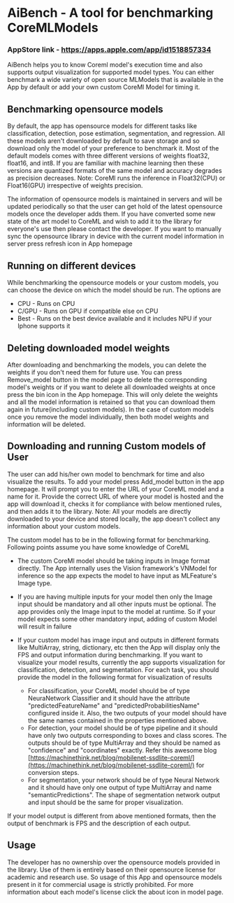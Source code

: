 # AiBench - A tool for benchmarking CoreMLModels

### AppStore link - https://apps.apple.com/app/id1518857334

AiBench helps you to know Coreml model's execution time and also supports output visualization for supported model types. You can either benchmark a wide variety of open source MLModels that is available in the App by default or add your own custom CoreMl Model for timing it.

## Benchmarking opensource models
By default, the app has opensource models for different tasks like classification, detection, pose estimation, segmentation, and regression. All these models aren't downloaded by default to save storage and so download only the model of your preference to benchmark it. Most of the default models comes with three different versions of weights float32, float16, and int8. If you are familiar with machine learning then these versions are quantized formats of the same model and accuracy degrades as precision decreases. Note: CoreMl runs the inference in Float32(CPU) or Float16(GPU) irrespective of weights precision.

The information of opensource models is maintained in servers and will be updated periodically so that the user can get hold of the latest opensource models once the developer adds them. If you have converted  some new state of the art model to CoreML and wish to add it to the library for everyone's use then please contact the developer. If you want to manually sync the opensource library in device with the current model information in server press refresh icon in App homepage

## Running on different devices
While benchmarking the opensource models or your custom models, you can choose the device on which the model should be run. The options are 

-  CPU - Runs on CPU
- C/GPU - Runs on GPU if compatible else on CPU
- Best - Runs on the best device available and it includes NPU if your Iphone supports it

## Deleting downloaded model weights
After downloading and benchmarking the models, you can delete the weights if you don't need them for future use. You can press Remove_model button in the model page to delete the corresponding model's weights or if you want to delete all downloaded weights at once press the bin icon in the App homepage. This will only delete the weights and all the model information is retained so that you can download them again in future(including custom models). In the case of custom models once you remove the model individually, then both model weights and information will be deleted.

## Downloading and running Custom models of User
The user can add his/her own model to benchmark for time and also visualize the results. To add your model press Add_model button in the app homepage. It will prompt you to enter the URL of your CoreML model and a name for it. Provide the correct URL of where your model is hosted and the app will download it, checks it for compliance with below mentioned rules, and then adds it to the library. Note: All your models are directly downloaded to your device and stored locally, the app doesn't collect any information about your custom models.

The custom model has to be in the following format for benchmarking. Following points assume you have some knowledge of CoreML

- The custom CoreMl model should be taking inputs in Image format directly. The App internally uses the Vision framework's VNModel for inference so the app expects the model to have input as MLFeature's Image type. 
- If you are having multiple inputs for your model then only the Image input should be mandatory and all other inputs must be optional. The app provides only the Image input to the model at runtime. So if your model expects some other mandatory input, adding of custom Model will result in failure
- If your custom model has image input and outputs in different formats like MultiArray, string, dictionary, etc then the App will display only the FPS and output information during benchmarking. If you want to visualize your model results, currently the app supports visualization for classification, detection, and segmentation. For each task, you should provide the model in the following format for visualization of results
	
	- For classification, your CoreML model should be of type NeuraNetwork Classifier and it should have the attribute "predictedFeatureName" and "predictedProbabilitiesName" configured inside it. Also, the two outputs of your model should have the same names contained in the properties mentioned above.
	-  For detection, your model should be of type pipeline and it should have only two outputs corresponding to boxes and class scores. The outputs should be of type MultiArray and they should be named as "confidence" and "coordinates" exactly. Refer this awesome blog [https://machinethink.net/blog/mobilenet-ssdlite-coreml/](https://machinethink.net/blog/mobilenet-ssdlite-coreml/) for conversion steps.
	- For segmentation, your network should be of type Neural Network and it should have only one output of type MultiArray and name "semanticPredictions". The shape of segmentation network output and input should be the same for proper visualization.

If your model output is different from above mentioned formats, then the output of benchmark is FPS and the description of each output.

## Usage
The developer has no ownership over the opensource models provided in the library. Use of them is entirely based on their opensource license for academic and research use. So usage of this App and opensource models present in it for commercial usage is strictly prohibited. For more information about each model's license click the about icon in model page.

